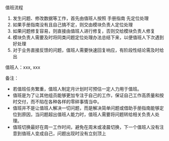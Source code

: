 值班流程
1. 发生问题、修改数据等工作，首先由值班人按照 手册指南 先定位处理
2. 如果手册指南没有且自己搞不定，则交由模块负责人定位处理
3. 如果问题修复容易，则直接由值班人进行修复，否则交给模块负责人修复
4. 模块负责人需要及时将同类问题定位处理办法总结下来，以便值班人下次遇到好处理
5. 对于业务直接反馈的问题，值班人需要快速回复响应，有阶段性结论需及时给出


值班人：xxx, xxx

备注：
- 若值班任务繁重，值班人制定月计划时可预估一定人力用于值班。
- 值班是为了让其他组员能够更加专注于自己的工作，保证自己工作高质量和按时交付，而不陷在各种各样的零碎事情当中。
- 值班并不是让值班人解决一切问题，而是解决简单问题或借助手册指南能够定位到原因，当问题超出值班人能力时，值班人需要将问题转给相关负责人处理。
- 值班切换最好在周一工作时间，避免在周末或凌晨切换，下一个值班人没有注意到值班人变成自己，问题出现时没有立刻顶上
